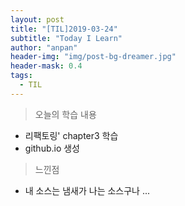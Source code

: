 ```yaml
---
layout: post
title: "[TIL]2019-03-24"
subtitle: "Today I Learn"
author: "anpan"
header-img: "img/post-bg-dreamer.jpg"
header-mask: 0.4
tags:
  - TIL
---
```


> 오늘의 학습 내용

* 리팩토링' chapter3 학습
* github.io 생성

> 느낀점

* 내 소스는 냄새가 나는 소스구나 ...


